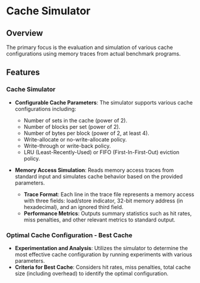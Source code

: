 # Cache Simulator

## Overview 
The primary focus is the evaluation and simulation of various cache configurations using memory traces from actual benchmark programs.

## Features

### Cache Simulator 

- **Configurable Cache Parameters**: The simulator supports various cache configurations including:
  - Number of sets in the cache (power of 2).
  - Number of blocks per set (power of 2).
  - Number of bytes per block (power of 2, at least 4).
  - Write-allocate or no-write-allocate policy.
  - Write-through or write-back policy.
  - LRU (Least-Recently-Used) or FIFO (First-In-First-Out) eviction policy.

- **Memory Access Simulation**: Reads memory access traces from standard input and simulates cache behavior based on the provided parameters.
  - **Trace Format**: Each line in the trace file represents a memory access with three fields: load/store indicator, 32-bit memory address (in hexadecimal), and an ignored third field.
  - **Performance Metrics**: Outputs summary statistics such as hit rates, miss penalties, and other relevant metrics to standard output.

### Optimal Cache Configuration - Best Cache
- **Experimentation and Analysis**: Utilizes the simulator to determine the most effective cache configuration by running experiments with various parameters.
- **Criteria for Best Cache**: Considers hit rates, miss penalties, total cache size (including overhead) to identify the optimal configuration.
